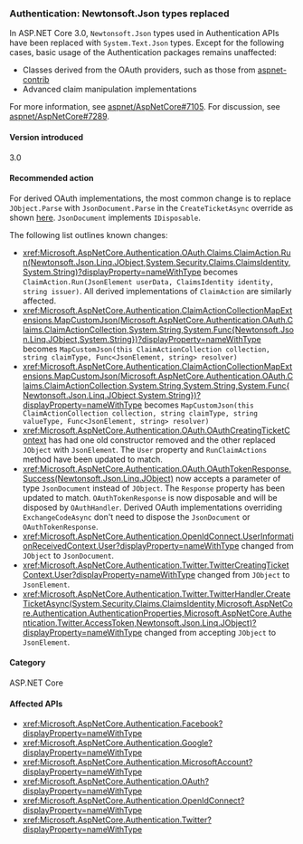### Authentication: Newtonsoft.Json types replaced

In ASP.NET Core 3.0, `Newtonsoft.Json` types used in Authentication APIs have been replaced with `System.Text.Json` types. Except for the following cases, basic usage of the Authentication packages remains unaffected:

* Classes derived from the OAuth providers, such as those from [aspnet-contrib](https://github.com/aspnet-contrib/AspNet.Security.OAuth.Providers)
* Advanced claim manipulation implementations

For more information, see [aspnet/AspNetCore#7105](https://github.com/aspnet/AspNetCore/pull/7105). For discussion, see [aspnet/AspNetCore#7289](https://github.com/aspnet/AspNetCore/issues/7289).

#### Version introduced

3.0

#### Recommended action

For derived OAuth implementations, the most common change is to replace `JObject.Parse` with `JsonDocument.Parse` in the `CreateTicketAsync` override as shown [here](https://github.com/aspnet/AspNetCore/pull/7105/files?utf8=%E2%9C%93&diff=unified&w=1#diff-e1c9f9740a6fe8021020a6f249c589b0L40). `JsonDocument` implements `IDisposable`.

The following list outlines known changes:

- <xref:Microsoft.AspNetCore.Authentication.OAuth.Claims.ClaimAction.Run(Newtonsoft.Json.Linq.JObject,System.Security.Claims.ClaimsIdentity,System.String)?displayProperty=nameWithType> becomes `ClaimAction.Run(JsonElement userData, ClaimsIdentity identity, string issuer)`. All derived implementations of `ClaimAction` are similarly affected.
- <xref:Microsoft.AspNetCore.Authentication.ClaimActionCollectionMapExtensions.MapCustomJson(Microsoft.AspNetCore.Authentication.OAuth.Claims.ClaimActionCollection,System.String,System.Func{Newtonsoft.Json.Linq.JObject,System.String})?displayProperty=nameWithType> becomes `MapCustomJson(this ClaimActionCollection collection, string claimType, Func<JsonElement, string> resolver)`
- <xref:Microsoft.AspNetCore.Authentication.ClaimActionCollectionMapExtensions.MapCustomJson(Microsoft.AspNetCore.Authentication.OAuth.Claims.ClaimActionCollection,System.String,System.String,System.Func{Newtonsoft.Json.Linq.JObject,System.String})?displayProperty=nameWithType> becomes `MapCustomJson(this ClaimActionCollection collection, string claimType, string valueType, Func<JsonElement, string> resolver)`
- <xref:Microsoft.AspNetCore.Authentication.OAuth.OAuthCreatingTicketContext> has had one old constructor removed and the other replaced `JObject` with `JsonElement`. The `User` property and `RunClaimActions` method have been updated to match.
- <xref:Microsoft.AspNetCore.Authentication.OAuth.OAuthTokenResponse.Success(Newtonsoft.Json.Linq.JObject)> now accepts a parameter of type `JsonDocument` instead of `JObject`. The `Response` property has been updated to match. `OAuthTokenResponse` is now disposable and will be disposed by `OAuthHandler`. Derived OAuth implementations overriding `ExchangeCodeAsync` don't need to dispose the `JsonDocument` or `OAuthTokenResponse`.
- <xref:Microsoft.AspNetCore.Authentication.OpenIdConnect.UserInformationReceivedContext.User?displayProperty=nameWithType> changed from `JObject` to `JsonDocument`.
- <xref:Microsoft.AspNetCore.Authentication.Twitter.TwitterCreatingTicketContext.User?displayProperty=nameWithType> changed from `JObject` to `JsonElement`.
- <xref:Microsoft.AspNetCore.Authentication.Twitter.TwitterHandler.CreateTicketAsync(System.Security.Claims.ClaimsIdentity,Microsoft.AspNetCore.Authentication.AuthenticationProperties,Microsoft.AspNetCore.Authentication.Twitter.AccessToken,Newtonsoft.Json.Linq.JObject)?displayProperty=nameWithType> changed from accepting `JObject` to `JsonElement`.

#### Category

ASP.NET Core

#### Affected APIs

- <xref:Microsoft.AspNetCore.Authentication.Facebook?displayProperty=nameWithType>
- <xref:Microsoft.AspNetCore.Authentication.Google?displayProperty=nameWithType>
- <xref:Microsoft.AspNetCore.Authentication.MicrosoftAccount?displayProperty=nameWithType>
- <xref:Microsoft.AspNetCore.Authentication.OAuth?displayProperty=nameWithType>
- <xref:Microsoft.AspNetCore.Authentication.OpenIdConnect?displayProperty=nameWithType>
- <xref:Microsoft.AspNetCore.Authentication.Twitter?displayProperty=nameWithType>

<!--

#### Affected APIs

- `N:Microsoft.AspNetCore.Authentication.Facebook`
- `N:Microsoft.AspNetCore.Authentication.Google`
- `N:Microsoft.AspNetCore.Authentication.MicrosoftAccount`
- `N:Microsoft.AspNetCore.Authentication.OAuth`
- `N:Microsoft.AspNetCore.Authentication.OpenIdConnect`
- `N:Microsoft.AspNetCore.Authentication.Twitter`

-->
